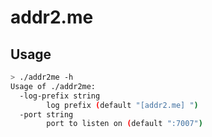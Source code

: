 # addr2.me
## Usage

```sh
> ./addr2me -h
Usage of ./addr2me:
  -log-prefix string
    	log prefix (default "[addr2.me] ")
  -port string
    	port to listen on (default ":7007")
```
